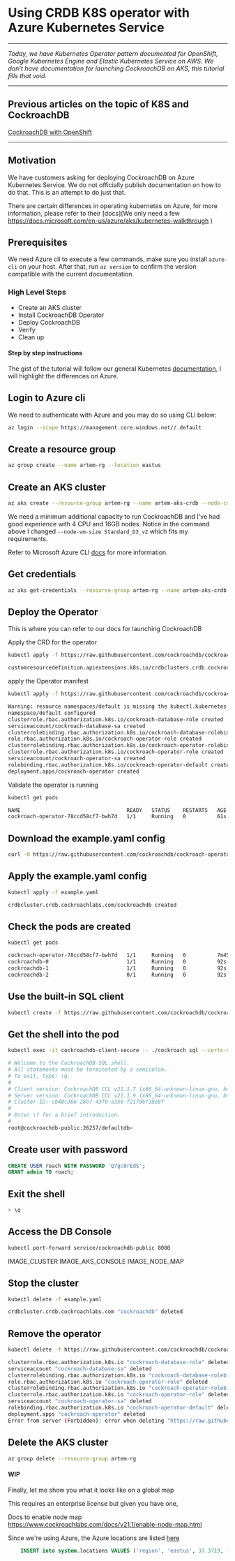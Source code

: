 # Using CRDB K8S operator with Azure Kubernetes Service

---

*Today, we have Kubernetes Operator pattern documented for OpenShift, Google Kubernetes Engine and Elastic Kubernetes Service on AWS. We don't have documentation for launching CockroachDB on AKS, this tutorial fills that void.*

---

## Previous articles on the topic of K8S and CockroachDB

[CockroachDB with OpenShift](https://blog.ervits.com/2020/09/introducing-cockroachdb-kubernetes.html)

---

## Motivation

We have customers asking for deploying CockroachDB on Azure Kubernetes Service. We do not officially publish documentation on how to do that. This is an attempt to do just that.

There are certain differences in operating kubernetes on Azure, for more information, please refer to their [docs](We only need a few https://docs.microsoft.com/en-us/azure/aks/kubernetes-walkthrough
)

## Prerequisites

We need Azure cli to execute a few commands, make sure you install `azure-cli` on your host. After that, run `az version` to confirm the version compatible with the current documentation.

### High Level Steps

- Create an AKS cluster
- Install CockroachDB Operator
- Deploy CockroachDB
- Verify
- Clean up

#### Step by step instructions

The gist of the tutorial will follow our general Kubernetes [documentation](https://www.cockroachlabs.com/docs/v21.1/deploy-cockroachdb-with-kubernetes), I will highlight the differences on Azure.

## Login to Azure cli

We need to authenticate with Azure and you may do so using CLI below:

```bash
az login --scope https://management.core.windows.net//.default
```

## Create a resource group

```bash
az group create --name artem-rg --location eastus
```

## Create an AKS cluster

```bash
az aks create --resource-group artem-rg --name artem-aks-crdb --node-count 1 --generate-ssh-keys --node-vm-size Standard_D3_v2
```

We need a minimum additional capacity to run CockroachDB and I've had good experience with 4 CPU and 16GB nodes. Notice in the command above I changed `--node-vm-size Standard_D3_v2` which fits my requirements.

Refer to Microsoft Azure CLI [docs](https://docs.microsoft.com/en-US/cli/azure/aks?view=azure-cli-latest#az_aks_create) for more information.

## Get credentials

```bash
az aks get-credentials --resource-group artem-rg --name artem-aks-crdb
```

## Deploy the Operator

This is where you can refer to our docs for launching CockroachDB

Apply the CRD for the operator

```bash
kubectl apply -f https://raw.githubusercontent.com/cockroachdb/cockroach-operator/master/config/crd/bases/crdb.cockroachlabs.com_crdbclusters.yaml
```

```bash
customresourcedefinition.apiextensions.k8s.io/crdbclusters.crdb.cockroachlabs.com created
```

apply the Operator manifest

```bash
kubectl apply -f https://raw.githubusercontent.com/cockroachdb/cockroach-operator/master/manifests/operator.yaml
```

```bash
Warning: resource namespaces/default is missing the kubectl.kubernetes.io/last-applied-configuration annotation which is required by kubectl apply. kubectl apply should only be used on resources created declaratively by either kubectl create --save-config or kubectl apply. The missing annotation will be patched automatically.
namespace/default configured
clusterrole.rbac.authorization.k8s.io/cockroach-database-role created
serviceaccount/cockroach-database-sa created
clusterrolebinding.rbac.authorization.k8s.io/cockroach-database-rolebinding created
role.rbac.authorization.k8s.io/cockroach-operator-role created
clusterrolebinding.rbac.authorization.k8s.io/cockroach-operator-rolebinding created
clusterrole.rbac.authorization.k8s.io/cockroach-operator-role created
serviceaccount/cockroach-operator-sa created
rolebinding.rbac.authorization.k8s.io/cockroach-operator-default created
deployment.apps/cockroach-operator created
```

Validate the operator is running


```bash
kubectl get pods
```

```bash
NAME                                  READY   STATUS    RESTARTS   AGE
cockroach-operator-78ccd58cf7-bwh7d   1/1     Running   0          61s
```

## Download the example.yaml config

```bash
curl -O https://raw.githubusercontent.com/cockroachdb/cockroach-operator/master/examples/example.yaml
```

## Apply the example.yaml config

```bash
kubectl apply -f example.yaml
```

```bash
crdbcluster.crdb.cockroachlabs.com/cockroachdb created
```

## Check the pods are created

```bash
kubectl get pods
```

```bash
cockroach-operator-78ccd58cf7-bwh7d   1/1     Running   0          7m45s
cockroachdb-0                         1/1     Running   0          92s
cockroachdb-1                         1/1     Running   0          92s
cockroachdb-2                         0/1     Running   0          92s
```

## Use the built-in SQL client

```bash
kubectl create -f https://raw.githubusercontent.com/cockroachdb/cockroach-operator/master/examples/client-secure-operator.yaml
```

## Get the shell into the pod

```bash
kubectl exec -it cockroachdb-client-secure -- ./cockroach sql --certs-dir=/cockroach/cockroach-certs --host=cockroachdb-public
```

```bash
# Welcome to the CockroachDB SQL shell.
# All statements must be terminated by a semicolon.
# To exit, type: \q.
#
# Client version: CockroachDB CCL v21.1.7 (x86_64-unknown-linux-gnu, built 2021/08/09 17:55:28, go1.15.14)
# Server version: CockroachDB CCL v21.1.9 (x86_64-unknown-linux-gnu, built 2021/09/20 21:47:27, go1.15.14)
# Cluster ID: cb48c366-28e7-43f0-a356-f21706f18e8f
#
# Enter \? for a brief introduction.
#
root@cockroachdb-public:26257/defaultdb>
```

## Create user with password

```sql
CREATE USER roach WITH PASSWORD 'Q7gc8rEdS';
GRANT admin TO roach;
```

## Exit the shell

```sql
> \q
```

## Access the DB Console

```bash
kubectl port-forward service/cockroachdb-public 8080
```

IMAGE_CLUSTER
IMAGE_AKS_CONSOLE
IMAGE_NODE_MAP

## Stop the cluster

```bash
kubectl delete -f example.yaml
```

```bash
crdbcluster.crdb.cockroachlabs.com "cockroachdb" deleted
```

## Remove the operator

```bash
kubectl delete -f https://raw.githubusercontent.com/cockroachdb/cockroach-operator/master/manifests/operator.yaml
```

```bash
clusterrole.rbac.authorization.k8s.io "cockroach-database-role" deleted
serviceaccount "cockroach-database-sa" deleted
clusterrolebinding.rbac.authorization.k8s.io "cockroach-database-rolebinding" deleted
role.rbac.authorization.k8s.io "cockroach-operator-role" deleted
clusterrolebinding.rbac.authorization.k8s.io "cockroach-operator-rolebinding" deleted
clusterrole.rbac.authorization.k8s.io "cockroach-operator-role" deleted
serviceaccount "cockroach-operator-sa" deleted
rolebinding.rbac.authorization.k8s.io "cockroach-operator-default" deleted
deployment.apps "cockroach-operator" deleted
Error from server (Forbidden): error when deleting "https://raw.githubusercontent.com/cockroachdb/cockroach-operator/master/manifests/operator.yaml": namespaces "default" is forbidden: this namespace may not be deleted
```

## Delete the AKS cluster

```bash
az group delete --resource-group artem-rg
```


#### WIP 

Finally, let me show you what it looks like on a global map

This requires an enterprise license but given you have one, 

Docs to enable node map https://www.cockroachlabs.com/docs/v21.1/enable-node-map.html

Since we're using Azure, the Azure locations are listed [here](https://www.cockroachlabs.com/docs/v21.1/enable-node-map.html#location-coordinates)

```sql
	INSERT into system.locations VALUES ('region', 'eastus', 37.3719, -79.8164)
```

